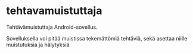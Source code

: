 # tehtavamuistuttaja

Tehtävämuistuttaja Android-sovellus.

Sovelluksella voi pitää muistissa tekemättömiä tehtäviä, sekä asettaa niille muistutuksia ja hälytyksiä.
